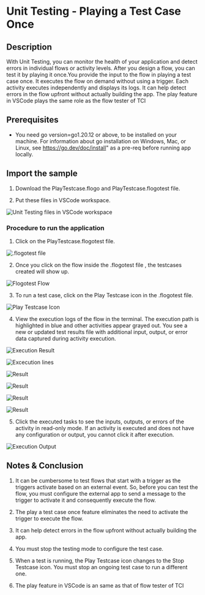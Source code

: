 # Unit Testing - Playing a Test Case Once

## Description

With Unit Testing, you can monitor the health of your application and detect errors in individual flows or activity levels. After you design a flow, you can test it by playing it once.You provide the input to the flow in playing a test case once. It executes the flow on demand without using a trigger. Each activity executes independently and displays its logs. It can help detect errors in the flow upfront without actually building the app. The play feature in VSCode plays the same role as the flow tester of TCI

## Prerequisites

* You need go version=go1.20.12 or above, to be installed on your machine. For information about go installation on Windows, Mac, or Linux, see https://go.dev/doc/install" as a pre-req before running app locally.


## Import the sample

1. Download the PlayTestcase.flogo and PlayTestcase.flogotest file.

2. Put these files in VSCode workspace.

![Unit Testing files in VSCode workspace](../../images/Unit-Testing/PlayTC-UT/import.png)



### Procedure to run the application

1. Click on the PlayTestcase.flogotest file.

![.flogotest file](../../images/Unit-Testing/PlayTC-UT/flogotestfile.png)

2. Once you click on the flow inside the .flogotest file , the testcases created will show up.

![Flogotest Flow](../../images/Unit-Testing/PlayTC-UT/flogotestflow.png)

3. To run a test case, click on the Play Testcase icon in the .flogotest file.

![Play Testcase Icon](../../images/Unit-Testing/PlayTC-UT/playtestcaseicon.png)

4. View the execution logs of the flow in the terminal. The execution path is highlighted in blue and other activities appear grayed out. You see a new or updated test results file with additional input, output, or error data captured during activity execution.
 
![Execution Result](../../images/Unit-Testing/PlayTC-UT/executionresult.png)

![Excecution lines](../../images/Unit-Testing/PlayTC-UT/excecutionlines.png)

![Result ](../../images/Unit-Testing/PlayTC-UT/1.png)

![Result ](../../images/Unit-Testing/PlayTC-UT/2.png)

![Result ](../../images/Unit-Testing/PlayTC-UT/3.png)

![Result ](../../images/Unit-Testing/PlayTC-UT/4.png)


5. Click the executed tasks to see the inputs, outputs, or errors of the activity in read-only mode. If an activity is executed and does not have any configuration or output, you cannot click it after execution.

![Execution Output ](../../images/Unit-Testing/PlayTC-UT/executionoutput.png)



## Notes & Conclusion

1. It can be cumbersome to test flows that start with a trigger as the triggers activate based on an external event. So, before you can test the flow, you must configure the external app to send a message to the trigger to activate it and consequently execute the flow.

2. The play a test case once feature eliminates the need to activate the trigger to execute the flow.

3. It can help detect errors in the flow upfront without actually building the app.

4. You must stop the testing mode to configure the test case.

5. When a test is running, the Play Testcase icon changes to the Stop Testcase icon. You must stop an ongoing test case to run a different one.

6. The play feature in VSCode is an same as that of flow tester of TCI

